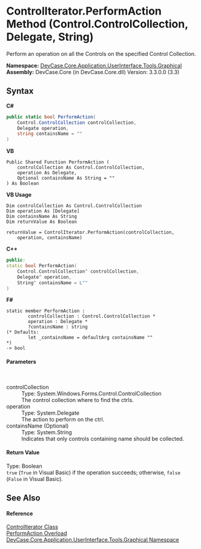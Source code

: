 # ControlIterator.PerformAction Method (Control.ControlCollection, Delegate, String)
 

Perform an operation on all the Controls on the specified Control Collection.

**Namespace:**&nbsp;<a href="N_DevCase_Core_Application_UserInterface_Tools_Graphical">DevCase.Core.Application.UserInterface.Tools.Graphical</a><br />**Assembly:**&nbsp;DevCase.Core (in DevCase.Core.dll) Version: 3.3.0.0 (3.3)

## Syntax

**C#**<br />
``` C#
public static bool PerformAction(
	Control.ControlCollection controlCollection,
	Delegate operation,
	string containsName = ""
)
```

**VB**<br />
``` VB
Public Shared Function PerformAction ( 
	controlCollection As Control.ControlCollection,
	operation As Delegate,
	Optional containsName As String = ""
) As Boolean
```

**VB Usage**<br />
``` VB Usage
Dim controlCollection As Control.ControlCollection
Dim operation As [Delegate]
Dim containsName As String
Dim returnValue As Boolean

returnValue = ControlIterator.PerformAction(controlCollection, 
	operation, containsName)
```

**C++**<br />
``` C++
public:
static bool PerformAction(
	Control.ControlCollection^ controlCollection, 
	Delegate^ operation, 
	String^ containsName = L""
)
```

**F#**<br />
``` F#
static member PerformAction : 
        controlCollection : Control.ControlCollection * 
        operation : Delegate * 
        ?containsName : string 
(* Defaults:
        let _containsName = defaultArg containsName ""
*)
-> bool 

```


#### Parameters
&nbsp;<dl><dt>controlCollection</dt><dd>Type: System.Windows.Forms.Control.ControlCollection<br />The control collection where to find the ctrls.</dd><dt>operation</dt><dd>Type: System.Delegate<br />The action to perform on the ctrl.</dd><dt>containsName (Optional)</dt><dd>Type: System.String<br />Indicates that only controls containing name should be collected.</dd></dl>

#### Return Value
Type: Boolean<br />`true` (`True` in Visual Basic) if the operation succeeds; otherwise, `false` (`False` in Visual Basic).

## See Also


#### Reference
<a href="T_DevCase_Core_Application_UserInterface_Tools_Graphical_ControlIterator">ControlIterator Class</a><br /><a href="Overload_DevCase_Core_Application_UserInterface_Tools_Graphical_ControlIterator_PerformAction">PerformAction Overload</a><br /><a href="N_DevCase_Core_Application_UserInterface_Tools_Graphical">DevCase.Core.Application.UserInterface.Tools.Graphical Namespace</a><br />